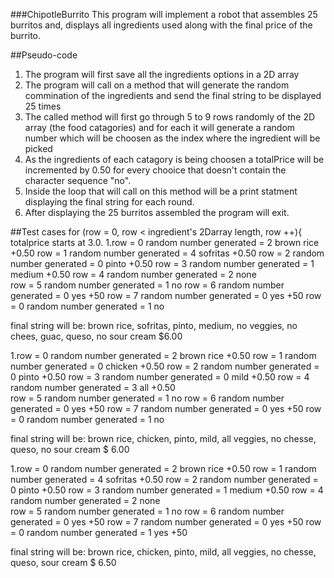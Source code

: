 ###ChipotleBurrito
This program will implement a robot that assembles 25 burritos and,
 displays all ingredients used along with the final price of the burrito.

##Pseudo-code 
1. The program will first save all the ingredients options in a 2D array
2. The program will call on a method that will generate the random commination
of the ingredients and send the final string to be displayed 25 times 
3. The called method will first go through 5 to 9 rows randomly of the 2D array (the food 
catagories) and for each it will generate a random number which will be choosen as the index where the ingredient will be picked 
4. As the ingredients of each catagory is being choosen a totalPrice will be incremented by 0.50 for every chooice that doesn't contain the character sequence "no". 
5. Inside the loop that will call on this method will be a print statment displaying the final string for each round. 
6. After displaying the 25 burritos assembled the program will exit. 

##Test cases 
for (row = 0, row < ingredient's 2Darray length, row ++){
totalprice starts at 3.0.
  1.row = 0   random number generated = 2 brown rice +0.50
    row = 1   random number generated = 4 sofritas +0.50
    row = 2   random number generated = 0 pinto +0.50
    row = 3   random number generated = 1 medium +0.50
    row = 4   random number generated = 2 none    
    row = 5   random number generated = 1 no
    row = 6   random number generated = 0 yes +50
    row = 7   random number generated = 0 yes +50
    row = 0   random number generated = 1 no 

final string will be: brown rice, sofritas, pinto, medium, no veggies, no chees, guac, queso, no sour cream $6.00
 

 1.row = 0   random number generated = 2 brown rice +0.50
    row = 1   random number generated = 0 chicken +0.50
    row = 2   random number generated = 0 pinto +0.50
    row = 3   random number generated = 0 mild +0.50
    row = 4   random number generated = 3 all +0.50   
    row = 5   random number generated = 1 no
    row = 6   random number generated = 0 yes +50
    row = 7   random number generated = 0 yes +50
    row = 0   random number generated = 1 no 
    
final string will be: brown rice, chicken, pinto, mild, all veggies, no chesse, 
queso, no sour cream $ 6.00


 1.row = 0   random number generated = 2 brown rice +0.50
    row = 1   random number generated = 4 sofritas +0.50
    row = 2   random number generated = 0 pinto +0.50
    row = 3   random number generated = 1 medium +0.50
    row = 4   random number generated = 2 none    
    row = 5   random number generated = 1 no
    row = 6   random number generated = 0 yes +50
    row = 7   random number generated = 0 yes +50
    row = 0   random number generated = 1 yes +50

final string will be: brown rice, chicken, pinto, mild, all veggies, no chesse,
queso, sour cream $ 6.50
